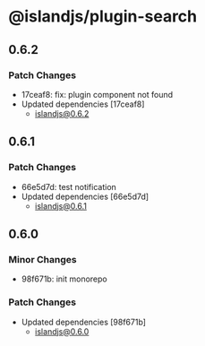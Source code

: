 # @islandjs/plugin-search

## 0.6.2

### Patch Changes

- 17ceaf8: fix: plugin component not found
- Updated dependencies [17ceaf8]
  - islandjs@0.6.2

## 0.6.1

### Patch Changes

- 66e5d7d: test notification
- Updated dependencies [66e5d7d]
  - islandjs@0.6.1

## 0.6.0

### Minor Changes

- 98f671b: init monorepo

### Patch Changes

- Updated dependencies [98f671b]
  - islandjs@0.6.0
